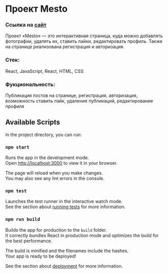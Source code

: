 # Проект Mesto

### Ссылка на [сайт](https://marias1403.github.io/react-mesto-auth/)

Проект «Mesto» — это интерактивная страница, куда можно добавлять фотографии, удалять их, ставить лайки, редактировать профиль. Также на странице реализована регистрация и авторизация.

### Стек:
React, JavaScript, React, HTML, CSS

### Фукциональность:
Публикация постов на странице, регистрация, авторизация, возможность ставить лайк, удаление публикаций, редактирование профиля

## Available Scripts

In the project directory, you can run:

### `npm start`

Runs the app in the development mode.\
Open [http://localhost:3000](http://localhost:3000) to view it in your browser.

The page will reload when you make changes.\
You may also see any lint errors in the console.

### `npm test`

Launches the test runner in the interactive watch mode.\
See the section about [running tests](https://facebook.github.io/create-react-app/docs/running-tests) for more information.

### `npm run build`

Builds the app for production to the `build` folder.\
It correctly bundles React in production mode and optimizes the build for the best performance.

The build is minified and the filenames include the hashes.\
Your app is ready to be deployed!

See the section about [deployment](https://facebook.github.io/create-react-app/docs/deployment) for more information.
